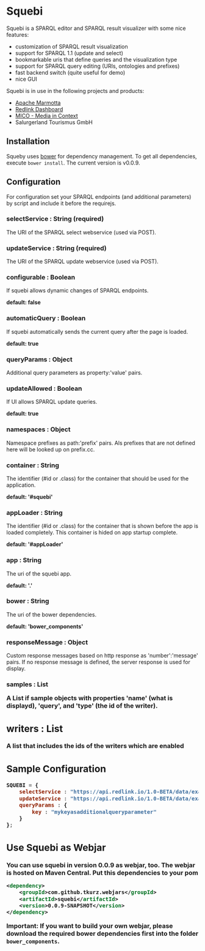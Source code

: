 Squebi
======

Squebi is a SPARQL editor and SPARQL result visualizer with some nice features:

* customization of SPARQL result visualization
* support for SPARQL 1.1 (update and select)
* bookmarkable uris that define queries and the visualization type
* support for SPARQL query editing (URIs, ontologies and prefixes)
* fast backend switch (quite useful for demo)
* nice GUI

Squebi is in use in the following projects and products:

* [Apache Marmotta](http://marmotta.apache.org)
* [Redlink Dashboard](http://redlink.co)
* [MICO - Media in Context](http://mico-project.eu)
* Salurgerland Tourismus GmbH

Installation
------------

Squeby uses [bower](http://bower.io/) for dependency management. To get all dependencies, execute `bower install`.
The current version is v0.0.9.

Configuration
-------------

For configuration set your SPARQL endpoints (and additional parameters) by script and include it before the requirejs.

### selectService : String (required)
The URI of the SPARQL select webservice (used via POST).

### updateService : String (required)
The URI of the SPARQL update webservice (used via POST).

### configurable : Boolean
If squebi allows dynamic changes of SPARQL endpoints.

**default: false**

### automaticQuery : Boolean
If squebi automatically sends the current query after the page is loaded.

**default: true**

### queryParams : Object
Additional query parameters as property:'value' pairs.

### updateAllowed : Boolean
If UI allows SPARQL update queries.

**default: true**

### namespaces : Object
Namespace prefixes as path:'prefix' pairs. Als prefixes that are not defined here will be looked up on prefix.cc.

### container : String
The identifier (#id or .class) for the container that should be used for the application.

**default: '#squebi'**

### appLoader : String
The identifier (#id or .class) for the container that is shown before the app is loaded completely. This container is hided on app startup complete.

**default: '#appLoader'**

### app : String
The uri of the squebi app.

**default: '.'**

### bower : String
The uri of the bower dependencies.

**default: 'bower_components'**

### responseMessage : Object
Custom response messages based on http response as 'number':'message' pairs. If no response message is defined, the server response is used for display.

### samples : List <Object>
A List if sample objects with properties 'name' (what is displayd), 'query', and 'type' (the id of the writer).

## writers : List <String>
A list that includes the ids of the writers which are enabled

## Sample Configuration

```javascript
SQUEBI = {
    selectService : "https://api.redlink.io/1.0-BETA/data/example/sparql/select",
    updateService : "https://api.redlink.io/1.0-BETA/data/example/sparql/update",
    queryParams : {
        key : "mykeyasadditionalqueryparameter"
    }
};
```

## Use Squebi as Webjar
You can use squebi in version 0.0.9 as webjar, too. The webjar is hosted on Maven Central. Put this dependencies to your pom

```xml
<dependency>
    <groupId>com.github.tkurz.webjars</groupId>
    <artifactId>squebi</artifactId>
    <version>0.0.9-SNAPSHOT</version>
</dependency>
```

Important: If you want to build your own webjar, please download the required bower dependencies first into the folder `bower_components`.
